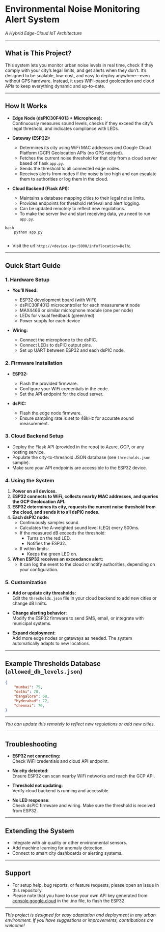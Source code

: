 # Environmental Noise Monitoring Alert System  
*A Hybrid Edge-Cloud IoT Architecture*

---

## What is This Project?

This system lets you monitor urban noise levels in real time, check if they comply with your city’s legal limits, and get alerts when they don’t. It’s designed to be scalable, low-cost, and easy to deploy anywhere—even without GPS hardware. Instead, it uses WiFi-based geolocation and cloud APIs to keep everything dynamic and up-to-date.

---

## How It Works

- **Edge Node (dsPIC30F4013 + Microphone):**  
  Continuously measures sound levels, checks if they exceed the city’s legal threshold, and indicates compliance with LEDs.

- **Gateway (ESP32):**  
  - Determines its city using WiFi MAC addresses and Google Cloud Platform (GCP) Geolocation APIs (no GPS needed).
  - Fetches the current noise threshold for that city from a cloud server based of flask `app.py`.
  - Sends the threshold to all connected edge nodes.
  - Receives alerts from nodes if the noise is too high and can escalate them to authorities or log them in the cloud.

- **Cloud Backend (Flask API):**  
  - Maintains a database mapping cities to their legal noise limits.
  - Provides endpoints for threshold retrieval and alert logging.
  - Can be updated remotely to reflect new regulations.
  - To make the server live and start receiving data, you need to run `app.py`.

```
bash
    python app.py
    
```

 
    
  - Visit the url `http://<device-ip>:5000/info?location=Delhi`

---

## Quick Start Guide

### 1. Hardware Setup

- **You’ll Need:**
  - ESP32 development board (with WiFi)
  - dsPIC30F4013 microcontroller for each measurement node
  - MAX4466 or similar microphone module (one per node)
  - LEDs for visual feedback (green/red)
  - Power supply for each device

- **Wiring:**
  - Connect the microphone to the dsPIC.
  - Connect LEDs to dsPIC output pins.
  - Set up UART between ESP32 and each dsPIC node.

### 2. Firmware Installation

- **ESP32:**
  - Flash the provided firmware.
  - Configure your WiFi credentials in the code.
  - Set the API endpoint for the cloud server.

- **dsPIC:**
  - Flash the edge node firmware.
  - Ensure sampling rate is set to 48kHz for accurate sound measurement.

### 3. Cloud Backend Setup

- Deploy the Flask API (provided in the repo) to Azure, GCP, or any hosting service.
- Populate the city-to-threshold JSON database (see `thresholds.json` sample).
- Make sure your API endpoints are accessible to the ESP32 device.

### 4. Using the System

1. **Power on all devices.**
2. **ESP32 connects to WiFi, collects nearby MAC addresses, and queries the GCP Geolocation API.**
3. **ESP32 determines its city, requests the current noise threshold from the cloud, and sends it to all dsPIC nodes.**
4. **Each dsPIC node:**
   - Continuously samples sound.
   - Calculates the A-weighted sound level (LEQ) every 500ms.
   - If the measured dB exceeds the threshold:
     - Turns on the red LED.
     - Notifies the ESP32.
   - If within limits:
     - Keeps the green LED on.
5. **When ESP32 receives an exceedance alert:**
   - It can log the event to the cloud or notify authorities, depending on your configuration.

### 5. Customization

- **Add or update city thresholds:**  
  Edit the `thresholds.json` file in your cloud backend to add new cities or change dB limits.

- **Change alerting behavior:**  
  Modify the ESP32 firmware to send SMS, email, or integrate with municipal systems.

- **Expand deployment:**  
  Add more edge nodes or gateways as needed. The system automatically adapts to new locations.

---

## Example Thresholds Database (`allowed_db_levels.json`)

```json
{
    "mumbai": 75,
    "delhi": 70,
    "bangalore": 68,
    "hyderabad": 72,
    "chennai": 70,
}
```
-------------------------------------------------------------------

*You can update this remotely to reflect new regulations or add new cities.*

---

## Troubleshooting

- **ESP32 not connecting:**  
  Check WiFi credentials and cloud API endpoint.

- **No city detected:**  
  Ensure ESP32 can scan nearby WiFi networks and reach the GCP API.

- **Threshold not updating:**  
  Verify cloud backend is running and accessible.

- **No LED response:**  
  Check dsPIC firmware and wiring. Make sure the threshold is received from ESP32.

---

## Extending the System

- Integrate with air quality or other environmental sensors.
- Add machine learning for anomaly detection.
- Connect to smart city dashboards or alerting systems.

---

## Support

- For setup help, bug reports, or feature requests, please open an issue in this repository.
- Please note that you have to use your own API key generated from [console.google.cloud](https://console.cloud.google.com/) in the .ino file, to flash the ESP32

---

*This project is designed for easy adaptation and deployment in any urban environment. If you have suggestions or improvements, contributions are welcome!*

